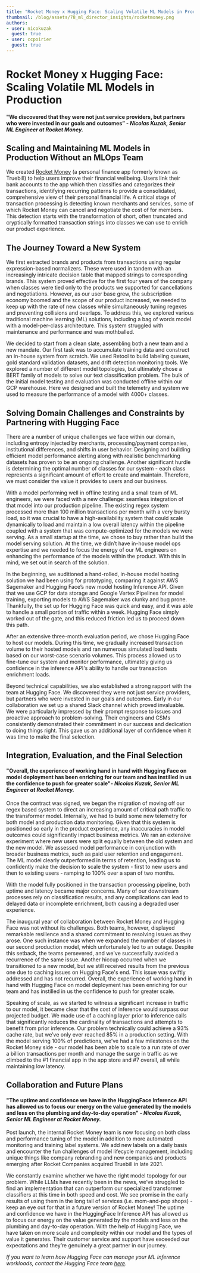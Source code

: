 ```yaml
---
title: "Rocket Money x Hugging Face: Scaling Volatile ML Models in Production​"
thumbnail: /blog/assets/78_ml_director_insights/rocketmoney.png
authors:
- user: nicokuzak
  guest: true
- user: ccpoirier
  guest: true
---
```


# Rocket Money x Hugging Face: Scaling Volatile ML Models in Production


#### "We discovered that they were not just service providers, but partners who were invested in our goals and outcomes” _- Nicolas Kuzak, Senior ML Engineer at Rocket Money._

## Scaling and Maintaining ML Models in Production Without an MLOps Team

We created [Rocket Money](https://www.rocketmoney.com/) (a personal finance app formerly known as Truebill) to help users improve their financial wellbeing. Users link their bank accounts to the app which then classifies and categorizes their transactions, identifying recurring patterns to provide a consolidated, comprehensive view of their personal financial life. A critical stage of transaction processing is detecting known merchants and services, some of which Rocket Money can cancel and negotiate the cost of for members. This detection starts with the transformation of short, often truncated and cryptically formatted transaction strings into classes we can use to enrich our product experience.

## The Journey Toward a New System

We first extracted brands and products from transactions using regular expression-based normalizers. These were used in tandem with an increasingly intricate decision table that mapped strings to corresponding brands. This system proved effective for the first four years of the company when classes were tied only to the products we supported for cancellations and negotiations. However, as our user base grew, the subscription economy boomed and the scope of our product increased, we needed to keep up with the rate of new classes while simultaneously tuning regexes and preventing collisions and overlaps. To address this, we explored various traditional machine learning (ML) solutions, including a bag of words model with a model-per-class architecture. This system struggled with maintenance and performance and was mothballed.

We decided to start from a clean slate, assembling both a new team and a new mandate. Our first task was to accumulate training data and construct an in-house system from scratch. We used Retool to build labeling queues, gold standard validation datasets, and drift detection monitoring tools. We explored a number of different model topologies, but ultimately chose a BERT family of models to solve our text classification problem. The bulk of the initial model testing and evaluation was conducted offline within our GCP warehouse. Here we designed and built the telemetry and system we used to measure the performance of a model with 4000+ classes.

## Solving Domain Challenges and Constraints by Partnering with Hugging Face

There are a number of unique challenges we face within our domain, including entropy injected by merchants, processing/payment companies, institutional differences, and shifts in user behavior. Designing and building efficient model performance alerting along with realistic benchmarking datasets has proven to be an ongoing challenge. Another significant hurdle is determining the optimal number of classes for our system - each class represents a significant amount of effort to create and maintain. Therefore, we must consider the value it provides to users and our business.

With a model performing well in offline testing and a small team of ML engineers, we were faced with a new challenge: seamless integration of that model into our production pipeline. The existing regex system processed more than 100 million transactions per month with a very bursty load, so it was crucial to have a high-availability system that could scale dynamically to load and maintain a low overall latency within the pipeline coupled with a system that was compute-optimized for the models we were serving. As a small startup at the time, we chose to buy rather than build the model serving solution. At the time, we didn’t have in-house model ops expertise and we needed to focus the energy of our ML engineers on enhancing the performance of the models within the product. With this in mind, we set out in search of the solution.

In the beginning, we auditioned a hand-rolled, in-house model hosting solution we had been using for prototyping, comparing it against AWS Sagemaker and Hugging Face’s new model hosting Inference API. Given that we use GCP for data storage and Google Vertex Pipelines for model training, exporting models to AWS Sagemaker was clunky and bug prone. Thankfully, the set up for Hugging Face was quick and easy, and it was able to handle a small portion of traffic within a week. Hugging Face simply worked out of the gate, and this reduced friction led us to proceed down this path.

After an extensive three-month evaluation period, we chose Hugging Face to host our models. During this time, we gradually increased transaction volume to their hosted models and ran numerous simulated load tests based on our worst-case scenario volumes. This process allowed us to fine-tune our system and monitor performance, ultimately giving us confidence in the inference API's ability to handle our transaction enrichment loads.

Beyond technical capabilities, we also established a strong rapport with the team at Hugging Face. We discovered they were not just service providers, but partners who were invested in our goals and outcomes. Early in our collaboration we set up a shared Slack channel which proved invaluable. We were particularly impressed by their prompt response to issues and proactive approach to problem-solving. Their engineers and CSMs consistently demonstrated their commitment in our success and dedication to doing things right. This gave us an additional layer of confidence when it was time to make the final selection.

## Integration, Evaluation, and the Final Selection

#### "Overall, the experience of working hand in hand with Hugging Face on model deployment has been enriching for our team and has instilled in us the confidence to push for greater scale"_- Nicolas Kuzak, Senior ML Engineer at Rocket Money._

Once the contract was signed, we began the migration of moving off our regex based system to direct an increasing amount of critical path traffic to the transformer model. Internally, we had to build some new telemetry for both model and production data monitoring. Given that this system is positioned so early in the product experience, any inaccuracies in model outcomes could significantly impact business metrics. We ran an extensive experiment where new users were split equally between the old system and the new model. We assessed model performance in conjunction with broader business metrics, such as paid user retention and engagement. The ML model clearly outperformed in terms of retention, leading us to confidently make the decision to scale the system - first to new users and then to existing users - ramping to 100% over a span of two months.

With the model fully positioned in the transaction processing pipeline, both uptime and latency became major concerns. Many of our downstream processes rely on classification results, and any complications can lead to delayed data or incomplete enrichment, both causing a degraded user experience.

The inaugural year of collaboration between Rocket Money and Hugging Face was not without its challenges. Both teams, however, displayed remarkable resilience and a shared commitment to resolving issues as they arose. One such instance was when we expanded the number of classes in our second production model, which unfortunately led to an outage. Despite this setback, the teams persevered, and we've successfully avoided a recurrence of the same issue. Another hiccup occurred when we transitioned to a new model, but we still received results from the previous one due to caching issues on Hugging Face's end. This issue was swiftly addressed and has not recurred. Overall, the experience of working hand in hand with Hugging Face on model deployment has been enriching for our team and has instilled in us the confidence to push for greater scale.

Speaking of scale, as we started to witness a significant increase in traffic to our model, it became clear that the cost of inference would surpass our projected budget. We made use of a caching layer prior to inference calls that significantly reduces the cardinality of transactions and attempts to benefit from prior inference. Our problem technically could achieve a 93% cache rate, but we’ve only ever reached 85% in a production setting. With the model serving 100% of predictions, we’ve had a few milestones on the Rocket Money side - our model has been able to scale to a run rate of over a billion transactions per month and manage the surge in traffic as we climbed to the #1 financial app in the app store and #7 overall, all while maintaining low latency.

## Collaboration and Future Plans

#### "The uptime and confidence we have in the HuggingFace Inference API has allowed us to focus our energy on the value generated by the models and less on the plumbing and day-to-day operation" _- Nicolas Kuzak, Senior ML Engineer at Rocket Money._

Post launch, the internal Rocket Money team is now focusing on both class and performance tuning of the model in addition to more automated monitoring and training label systems. We add new labels on a daily basis and encounter the fun challenges of model lifecycle management, including unique things like company rebranding and new companies and products emerging after Rocket Companies acquired Truebill in late 2021.

We constantly examine whether we have the right model topology for our problem. While LLMs have recently been in the news, we’ve struggled to find an implementation that can outperform our specialized transformer classifiers at this time in both speed and cost. We see promise in the early results of using them in the long tail of services (i.e. mom-and-pop shops) - keep an eye out for that in a future version of Rocket Money! The uptime and confidence we have in the HuggingFace Inference API has allowed us to focus our energy on the value generated by the models and less on the plumbing and day-to-day operation. With the help of Hugging Face, we have taken on more scale and complexity within our model and the types of value it generates. Their customer service and support have exceeded our expectations and they’re genuinely a great partner in our journey.

_If you want to learn how Hugging Face can manage your ML inference workloads, contact the Hugging Face team [here](https://huggingface.co/support#form/)._ 
